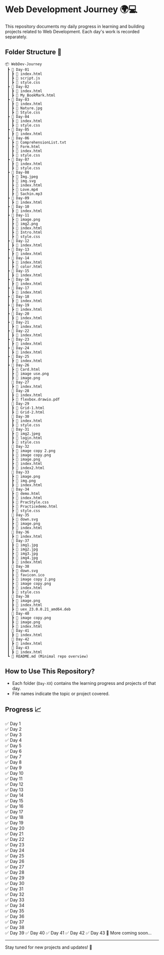 # Web Development Journey 🌍💻

This repository documents my daily progress in learning and building projects related to Web Development. Each day's work is recorded separately.

## Folder Structure 📂

```
📦 WebDev-Journey  
 ┣ 📂 Day-01  
 ┃ ┣ 📜 index.html  
 ┃ ┣ 📜 script.js  
 ┃ ┣ 📜 style.css  
 ┣ 📂 Day-02  
 ┃ ┣ 📜 index.html  
 ┃ ┣ 📜 My_BookMark.html
 ┣ 📂 Day-03  
 ┃ ┣ 📜 index.html  
 ┃ ┣ 📜 Nature.jpg  
 ┃ ┣ 📜 Style.css  
 ┣ 📂 Day-04  
 ┃ ┣ 📜 index.html  
 ┃ ┣ 📜 style.css  
 ┣ 📂 Day-05  
 ┃ ┣ 📜 index.html 
 ┣ 📂 Day-06  
 ┃ ┣ 📜 ComprehensionList.txt
 ┃ ┣ 📜 Form.html
 ┃ ┣ 📜 index.html
 ┃ ┣ 📜 style.css
 ┣ 📂 Day-07  
 ┃ ┣ 📜 index.html
 ┃ ┣ 📜 style.css
 ┣ 📂 Day-08  
 ┃ ┣ 📜 Img.jpeg
 ┃ ┣ 📜 img.svg
 ┃ ┣ 📜 index.html
 ┃ ┣ 📜 Love.mp4
 ┃ ┣ 📜 Sachin.mp3
 ┣ 📂 Day-09  
 ┃ ┣ 📜 index.html
 ┣ 📂 Day-10  
 ┃ ┣ 📜 index.html
 ┣ 📂 Day-11  
 ┃ ┣ 📜 image.png
 ┃ ┣ 📜 img2.png
 ┃ ┣ 📜 index.html
 ┃ ┣ 📜 Intro.html
 ┃ ┣ 📜 style.css
 ┣ 📂 Day-12  
 ┃ ┣ 📜 index.html
 ┣ 📂 Day-13  
 ┃ ┣ 📜 index.html
 ┣ 📂 Day-14  
 ┃ ┣ 📜 index.html
 ┃ ┣ 📜 color.html
 ┣ 📂 Day-15  
 ┃ ┣ 📜 index.html
 ┣ 📂 Day-16  
 ┃ ┣ 📜 index.html
 ┣ 📂 Day-17  
 ┃ ┣ 📜 index.html
 ┣ 📂 Day-18  
 ┃ ┣ 📜 index.html
 ┣ 📂 Day-19  
 ┃ ┣ 📜 index.html
 ┣ 📂 Day-20 
 ┃ ┣ 📜 index.html
 ┣ 📂 Day-21
 ┃ ┣ 📜 index.html
 ┣ 📂 Day-22
 ┃ ┣ 📜 index.html
 ┣ 📂 Day-23
 ┃ ┣ 📜 index.html
 ┣ 📂 Day-24
 ┃ ┣ 📜 index.html
 ┣ 📂 Day-25
 ┃ ┣ 📜 index.html
 ┣ 📂 Day-26
 ┃ ┣ 📜 Card.html
 ┃ ┣ 📜 image use.png
 ┃ ┣ 📜 image.png
 ┃ 📂 Day-27
 ┃ ┣ 📜 index.html
 ┃ 📂 Day-28
 ┃ ┣ 📜 index.html
 ┃ ┣ 📜 flexbox.drawio.pdf
 ┃ 📂 Day-29
 ┃ ┣ 📜 Grid-1.html
 ┃ ┣ 📜 Grid-2.html
 ┃ 📂 Day-30
 ┃ ┣ 📜 index.html
 ┃ ┣ 📜 style.css
 ┃ 📂 Day-31
 ┃ ┣ 📜 img2.jpeg
 ┃ ┣ 📜 login.html
 ┃ ┣ 📜 style.css
 ┃ 📂 Day-32
 ┃ ┣ 📜 image copy 2.png 
 ┃ ┣ 📜 image copy.png
 ┃ ┣ 📜 image.png
 ┃ ┣ 📜 index.html
 ┃ ┣ 📜 index2.html
 ┃ 📂 Day-33 
 ┃ ┣ 📜 image.png
 ┃ ┣ 📜 img.png
 ┃ ┣ 📜 index.html
 ┃ 📂 Day-34 
 ┃ ┣ 📜 demo.html
 ┃ ┣ 📜 index.html
 ┃ ┣ 📜 PracStyle.css
 ┃ ┣ 📜 Practicedemo.html
 ┃ ┣ 📜 style.css
 ┃ 📂 Day-35 
 ┃ ┣ 📜 down.svg
 ┃ ┣ 📜 image.png
 ┃ ┣ 📜 index.html
 ┃ 📂 Day-36 
 ┃ ┣ 📜 index.html
 ┃ 📂 Day-37 
 ┃ ┣ 📜 img1.jpg
 ┃ ┣ 📜 img2.jpg
 ┃ ┣ 📜 img3.jpg
 ┃ ┣ 📜 img4.jpg
 ┃ ┣ 📜 index.html
 ┃ 📂 Day-38 
 ┃ ┣ 📜 down.svg
 ┃ ┣ 📜 favicon.ico
 ┃ ┣ 📜 image copy 2.png
 ┃ ┣ 📜 image copy.png
 ┃ ┣ 📜 index.html
 ┃ ┣ 📜 style.css
 ┃ 📂 Day-38 
 ┃ ┣ 📜 image.png
 ┃ ┣ 📜 index.html
 ┃ ┣ 📜 uex_23.0.0.21_amd64.deb
 ┃ 📂 Day-40 
 ┃ ┣ 📜 image copy.png
 ┃ ┣ 📜 image.png
 ┃ ┣ 📜 index.html
 ┃ 📂 Day-41 
 ┃ ┣ 📜 index.html
 ┃ 📂 Day-42 
 ┃ ┣ 📜 index.html
 ┃ 📂 Day-43 
 ┃ ┣ 📜 index.html
 ┗ 📜 README.md (Minimal repo overview)  
```

## How to Use This Repository?  
- Each folder (`Day-XX`) contains the learning progress and projects of that day.  
- File names indicate the topic or project covered.  

## Progress 📈  
✅ Day 1  
✅ Day 2  
✅ Day 3  
✅ Day 4  
✅ Day 5  
✅ Day 6  
✅ Day 7  
✅ Day 8  
✅ Day 9  
✅ Day 10  
✅ Day 11  
✅ Day 12  
✅ Day 13  
✅ Day 14  
✅ Day 15  
✅ Day 16  
✅ Day 17  
✅ Day 18  
✅ Day 19  
✅ Day 20  
✅ Day 21  
✅ Day 22  
✅ Day 23  
✅ Day 24  
✅ Day 25  
✅ Day 26  
✅ Day 27  
✅ Day 28  
✅ Day 29  
✅ Day 30  
✅ Day 31  
✅ Day 32  
✅ Day 33  
✅ Day 34  
✅ Day 35  
✅ Day 36  
✅ Day 37  
✅ Day 38  
✅ Day 39
✅ Day 40
✅ Day 41
✅ Day 42
✅ Day 43
🔄 More coming soon...  

---
Stay tuned for new projects and updates! 🚀
